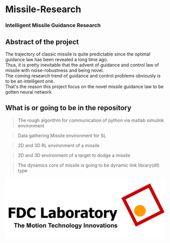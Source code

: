 

# __Missile-Research__
### Intelligent Missile Guidance Research


## Abstract of the project

The trajectory of classic missile is quite predictable since the optimal guidance law has been revealed a long time ago. </br>
Thus, it is pretty inevitable that the advent of guidance and control law of missile with noise-robustness and being novel. </br>
The coming research trend of guidance and control problems obviously is to be an intelligent one. </br>
That's the reason this project focus on the novel missile guidance law to be gotten neural network

## What is or going to be in the repository

> The rough algorithm for communication of python via matlab simulink environment

> Data gathering Missile environment for SL

> 2D and 3D RL environment of a missile

> 2D and 3D environment of a target to dodge a missile

> The dynamics core of missile is going to be dynamic link library(dll) type


![](replica_FDC.png)
